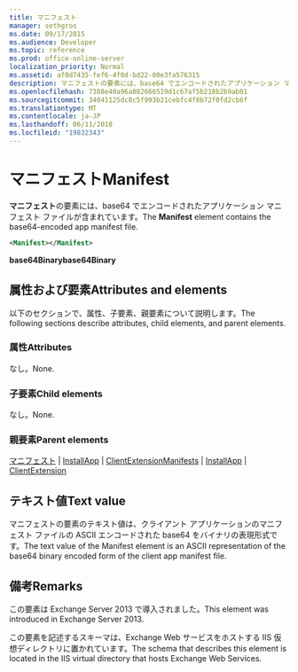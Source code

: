 ```yaml
---
title: マニフェスト
manager: sethgros
ms.date: 09/17/2015
ms.audience: Developer
ms.topic: reference
ms.prod: office-online-server
localization_priority: Normal
ms.assetid: af0d7435-fef6-4f0d-bd22-00e3fa576315
description: マニフェストの要素には、base64 でエンコードされたアプリケーション マニフェスト ファイルが含まれています。
ms.openlocfilehash: 7388e40a96a082666519d1c67af5b218b2b9ab01
ms.sourcegitcommit: 34041125dc8c5f993b21cebfc4f8b72f0fd2cb6f
ms.translationtype: MT
ms.contentlocale: ja-JP
ms.lasthandoff: 06/11/2018
ms.locfileid: "19832343"
---
```

# <a name="manifest"></a><span data-ttu-id="de273-103">マニフェスト</span><span class="sxs-lookup"><span data-stu-id="de273-103">Manifest</span></span>

<span data-ttu-id="de273-104">**マニフェスト**の要素には、base64 でエンコードされたアプリケーション マニフェスト ファイルが含まれています。</span><span class="sxs-lookup"><span data-stu-id="de273-104">The **Manifest** element contains the base64-encoded app manifest file.</span></span> 
  
```XML
<Manifest></Manifest>
```

 <span data-ttu-id="de273-105">**base64Binary**</span><span class="sxs-lookup"><span data-stu-id="de273-105">**base64Binary**</span></span>
## <a name="attributes-and-elements"></a><span data-ttu-id="de273-106">属性および要素</span><span class="sxs-lookup"><span data-stu-id="de273-106">Attributes and elements</span></span>

<span data-ttu-id="de273-107">以下のセクションで、属性、子要素、親要素について説明します。</span><span class="sxs-lookup"><span data-stu-id="de273-107">The following sections describe attributes, child elements, and parent elements.</span></span>
  
### <a name="attributes"></a><span data-ttu-id="de273-108">属性</span><span class="sxs-lookup"><span data-stu-id="de273-108">Attributes</span></span>

<span data-ttu-id="de273-109">なし。</span><span class="sxs-lookup"><span data-stu-id="de273-109">None.</span></span>
  
### <a name="child-elements"></a><span data-ttu-id="de273-110">子要素</span><span class="sxs-lookup"><span data-stu-id="de273-110">Child elements</span></span>

<span data-ttu-id="de273-111">なし。</span><span class="sxs-lookup"><span data-stu-id="de273-111">None.</span></span>
  
### <a name="parent-elements"></a><span data-ttu-id="de273-112">親要素</span><span class="sxs-lookup"><span data-stu-id="de273-112">Parent elements</span></span>

<span data-ttu-id="de273-113">[マニフェスト](manifests.md) | [InstallApp](installapp.md) | [ClientExtension](clientextension.md)</span><span class="sxs-lookup"><span data-stu-id="de273-113">[Manifests](manifests.md) | [InstallApp](installapp.md) | [ClientExtension](clientextension.md)</span></span>
  
## <a name="text-value"></a><span data-ttu-id="de273-114">テキスト値</span><span class="sxs-lookup"><span data-stu-id="de273-114">Text value</span></span>

<span data-ttu-id="de273-115">マニフェストの要素のテキスト値は、クライアント アプリケーションのマニフェスト ファイルの ASCII エンコードされた base64 をバイナリの表現形式です。</span><span class="sxs-lookup"><span data-stu-id="de273-115">The text value of the Manifest element is an ASCII representation of the base64 binary encoded form of the client app manifest file.</span></span>
  
## <a name="remarks"></a><span data-ttu-id="de273-116">備考</span><span class="sxs-lookup"><span data-stu-id="de273-116">Remarks</span></span>

<span data-ttu-id="de273-117">この要素は Exchange Server 2013 で導入されました。</span><span class="sxs-lookup"><span data-stu-id="de273-117">This element was introduced in Exchange Server 2013.</span></span>
  
<span data-ttu-id="de273-118">この要素を記述するスキーマは、Exchange Web サービスをホストする IIS 仮想ディレクトリに置かれています。</span><span class="sxs-lookup"><span data-stu-id="de273-118">The schema that describes this element is located in the IIS virtual directory that hosts Exchange Web Services.</span></span>
  

